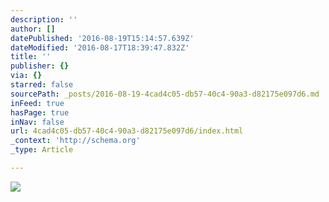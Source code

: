 ```yaml
---
description: ''
author: []
datePublished: '2016-08-19T15:14:57.639Z'
dateModified: '2016-08-17T18:39:47.832Z'
title: ''
publisher: {}
via: {}
starred: false
sourcePath: _posts/2016-08-19-4cad4c05-db57-40c4-90a3-d82175e097d6.md
inFeed: true
hasPage: true
inNav: false
url: 4cad4c05-db57-40c4-90a3-d82175e097d6/index.html
_context: 'http://schema.org'
_type: Article

---
```

![](https://the-grid-user-content.s3-us-west-2.amazonaws.com/50e61548-249f-4fef-a2e6-dc585fd8ab43.png)